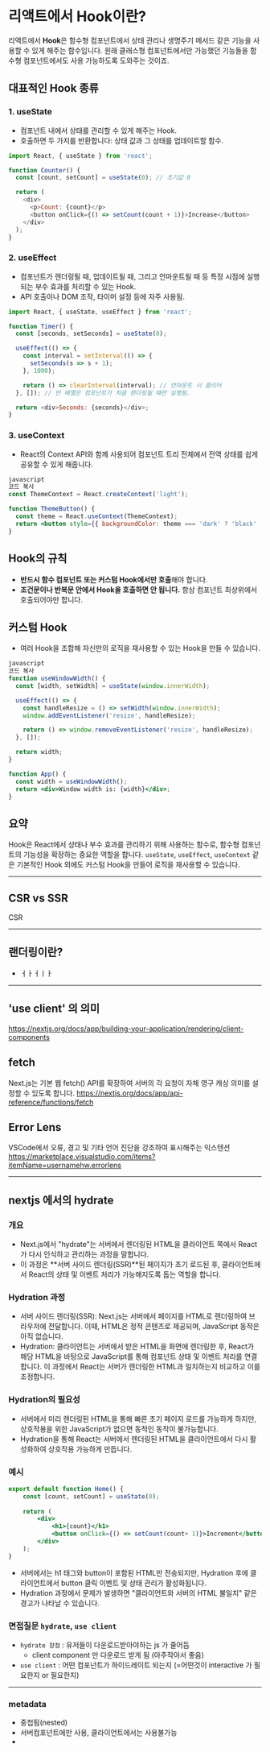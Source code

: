 # 리액트에서 Hook이란?

리액트에서 **Hook**은 함수형 컴포넌트에서 상태 관리나 생명주기 메서드 같은 기능을 사용할 수 있게 해주는 함수입니다. 원래 클래스형 컴포넌트에서만 가능했던 기능들을 함수형 컴포넌트에서도 사용 가능하도록 도와주는 것이죠.

## 대표적인 Hook 종류

### 1. useState
- 컴포넌트 내에서 상태를 관리할 수 있게 해주는 Hook.
- 호출하면 두 가지를 반환합니다: 상태 값과 그 상태를 업데이트할 함수.

```javascript
import React, { useState } from 'react';

function Counter() {
  const [count, setCount] = useState(0); // 초기값 0

  return (
    <div>
      <p>Count: {count}</p>
      <button onClick={() => setCount(count + 1)}>Increase</button>
    </div>
  );
}
```

### 2. useEffect
- 컴포넌트가 렌더링될 때, 업데이트될 때, 그리고 언마운트될 때 등 특정 시점에 실행되는 부수 효과를 처리할 수 있는 Hook.
- API 호출이나 DOM 조작, 타이머 설정 등에 자주 사용됨.

```javascript
import React, { useState, useEffect } from 'react';

function Timer() {
  const [seconds, setSeconds] = useState(0);

  useEffect(() => {
    const interval = setInterval(() => {
      setSeconds(s => s + 1);
    }, 1000);

    return () => clearInterval(interval); // 언마운트 시 클리어
  }, []); // 빈 배열은 컴포넌트가 처음 렌더링될 때만 실행됨.

  return <div>Seconds: {seconds}</div>;
}
```

### 3. useContext

- React의 Context API와 함께 사용되어 컴포넌트 트리 전체에서 전역 상태를 쉽게 공유할 수 있게 해줍니다.

```jsx
javascript
코드 복사
const ThemeContext = React.createContext('light');

function ThemeButton() {
  const theme = React.useContext(ThemeContext);
  return <button style={{ backgroundColor: theme === 'dark' ? 'black' : 'white' }}>Button</button>;
}

```

## Hook의 규칙

- **반드시 함수 컴포넌트 또는 커스텀 Hook에서만 호출**해야 합니다.
- **조건문이나 반복문 안에서 Hook을 호출하면 안 됩니다.** 항상 컴포넌트 최상위에서 호출되어야만 합니다.

## 커스텀 Hook

- 여러 Hook을 조합해 자신만의 로직을 재사용할 수 있는 Hook을 만들 수 있습니다.

```jsx
javascript
코드 복사
function useWindowWidth() {
  const [width, setWidth] = useState(window.innerWidth);

  useEffect(() => {
    const handleResize = () => setWidth(window.innerWidth);
    window.addEventListener('resize', handleResize);

    return () => window.removeEventListener('resize', handleResize);
  }, []);

  return width;
}

function App() {
  const width = useWindowWidth();
  return <div>Window width is: {width}</div>;
}

```

## 요약

Hook은 React에서 상태나 부수 효과를 관리하기 위해 사용하는 함수로, 함수형 컴포넌트의 기능성을 확장하는 중요한 역할을 합니다. `useState`, `useEffect`, `useContext` 같은 기본적인 Hook 외에도 커스텀 Hook을 만들어 로직을 재사용할 수 있습니다.



-------

## CSR vs SSR


CSR 



---

## 랜더링이란?
- ㅓㅏㅓㅣㅏ

---

## 'use client' 의 의미

https://nextjs.org/docs/app/building-your-application/rendering/client-components



## fetch
Next.js는 기본 웹 fetch() API를 확장하여 서버의 각 요청이 자체 영구 캐싱 의미를 설정할 수 있도록 합니다.
https://nextjs.org/docs/app/api-reference/functions/fetch

## Error Lens
VSCode에서 오류, 경고 및 기타 언어 진단을 강조하여 표시해주는 익스텐션
https://marketplace.visualstudio.com/items?itemName=usernamehw.errorlens


-----------

## nextjs 에서의 hydrate

### 개요
- Next.js에서 "hydrate"는 서버에서 렌더링된 HTML을 클라이언트 쪽에서 React가 다시 인식하고 관리하는 과정을 말합니다. 
- 이 과정은 **서버 사이드 렌더링(SSR)**된 페이지가 초기 로드된 후, 클라이언트에서 React의 상태 및 이벤트 처리가 가능해지도록 돕는 역할을 합니다.

### Hydration 과정
- 서버 사이드 렌더링(SSR): Next.js는 서버에서 페이지를 HTML로 렌더링하여 브라우저에 전달합니다. 이때, HTML은 정적 콘텐츠로 제공되며, JavaScript 동작은 아직 없습니다.
- Hydration: 클라이언트는 서버에서 받은 HTML을 화면에 렌더링한 후, React가 해당 HTML을 바탕으로 JavaScript를 통해 컴포넌트 상태 및 이벤트 처리를 연결합니다. 이 과정에서 React는 서버가 렌더링한 HTML과 일치하는지 비교하고 이를 조정합니다.

### Hydration의 필요성
- 서버에서 미리 렌더링된 HTML을 통해 빠른 초기 페이지 로드를 가능하게 하지만, 상호작용을 위한 JavaScript가 없으면 동적인 동작이 불가능합니다. 
- Hydration을 통해 React는 서버에서 렌더링된 HTML을 클라이언트에서 다시 활성화하여 상호작용 가능하게 만듭니다.

### 예시
```jsx
export default function Home() {
    const [count, setCount] = useState(0);
    
    return (
        <div>
            <h1>{count}</h1>
            <button onClick={() => setCount(count+ 1)}>Increment</button>
        </div>
    );
}
```
- 서버에서는 h1 태그와 button이 포함된 HTML만 전송되지만, Hydration 후에 클라이언트에서 button 클릭 이벤트 및 상태 관리가 활성화됩니다.
- Hydration 과정에서 문제가 발생하면 "클라이언트와 서버의 HTML 불일치" 같은 경고가 나타날 수 있습니다.

### 면접질문 `hydrate`, `use client`
- `hydrate 장점` : 유저들이 다운로드받아야하는 js 가 줄어듬
  - client component 만 다운로드 받게 됨 (아주작아서 좋음)
- `use client` : 어떤 컴포넌트가 하이드레이트 되는지 (=어떤것이 interactive 가 필요한지 or 필요한지)


-------

### metadata
- 중첩됨(nested)
- 서버컴포넌트에만 사용, 클라이언트에서는 사용불가능
- 
